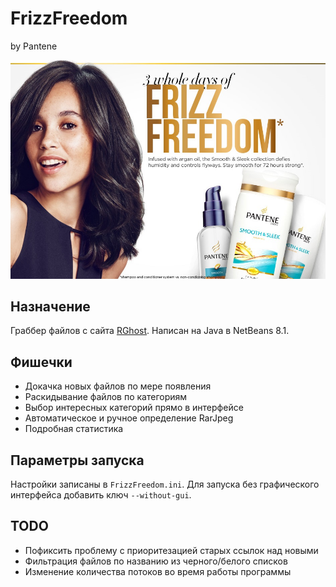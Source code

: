 FrizzFreedom
===
by Pantene

<img src='test_resources/frizz.jpg'/>

## Назначение

Граббер файлов с сайта [RGhost](http://rgho.st/main). Написан на Java в NetBeans 8.1.

## Фишечки

* Докачка новых файлов по мере появления
* Раскидывание файлов по категориям
* Выбор интересных категорий прямо в интерфейсе 
* Автоматическое и ручное определение RarJpeg
* Подробная статистика

## Параметры запуска

Настройки записаны в `FrizzFreedom.ini`. Для запуска без графического интерфейса добавить ключ `--without-gui`.

## TODO

* Пофиксить проблему с приоритезацией старых ссылок над новыми 
* Фильтрация файлов по названию из черного/белого списков
* Изменение количества потоков во время работы программы